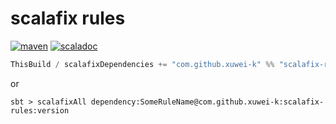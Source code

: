 # scalafix rules

[![maven](https://img.shields.io/maven-central/v/com.github.xuwei-k/scalafix-rules_2.13)](https://search.maven.org/artifact/com.github.xuwei-k/scalafix-rules_2.13)
[![scaladoc](https://javadoc.io/badge2/com.github.xuwei-k/scalafix-rules_2.13/javadoc.svg)](https://javadoc.io/doc/com.github.xuwei-k/scalafix-rules_2.13/latest/fix/index.html)

```scala
ThisBuild / scalafixDependencies += "com.github.xuwei-k" %% "scalafix-rules" % "<version>"
```

or

```
sbt > scalafixAll dependency:SomeRuleName@com.github.xuwei-k:scalafix-rules:version
```
